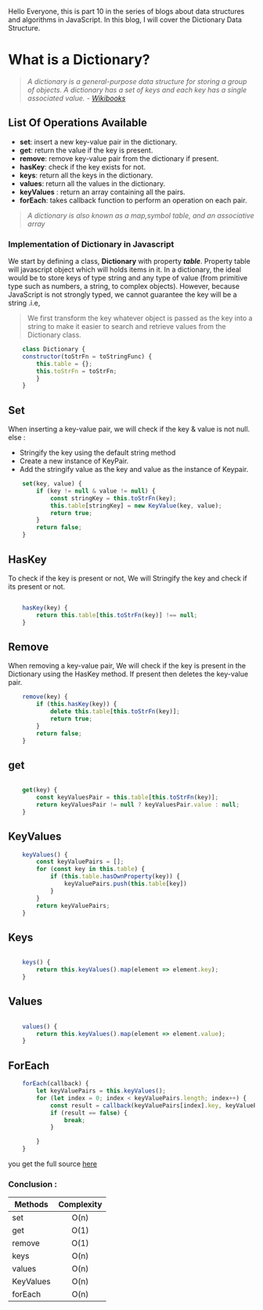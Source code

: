 Hello Everyone, this is part 10 in the series of blogs about data structures and algorithms in JavaScript. In this blog, I will cover the Dictionary Data Structure.

# What is a Dictionary?
> *A dictionary is a general-purpose data structure for storing a group of objects. A dictionary has a set of keys and each key has a single associated value.* - *[Wikibooks](https://en.wikibooks.org/wiki/A-level_Computing/AQA/Paper_1/Fundamentals_of_data_structures/Dictionaries#:~:text=A%20dictionary%20is%20a%20general,has%20a%20single%20associated%20value.&text=Different%20languages%20enforce%20different%20type,often%20implemented%20as%20hash%20tables.)*


## List Of Operations Available  

* __set__: insert a new key-value pair in the dictionary.
* __get__: return the value if the key is present.
* __remove__: remove key-value pair from the dictionary if present.
* __hasKey__: check if the key exists for not.
* __keys__: return all the keys in the dictionary. 
* __values__: return all the values in the dictionary. 
* __keyValues__ : return an array containing all the pairs.
* __forEach__:  takes callback function to perform an operation on each pair.

> *A dictionary is also known as a map,symbol table, and an associative array*


### Implementation of Dictionary in Javascript 

We start by defining a class, __Dictionary__ with property __*table*__.
Property table will javascript object which will holds items in it.
In a  dictionary,  the ideal would be to store keys of type string and any type of value (from primitive type such as numbers, a string, to complex objects). However, because JavaScript is not strongly typed, we cannot guarantee the key will be a string .i.e,
> We first transform the key whatever object is passed as the key into a string to make it easier to search and retrieve values from the Dictionary class.


```javascript 
    class Dictionary {
    constructor(toStrFn = toStringFunc) {
        this.table = {};
        this.toStrFn = toStrFn;
        }
    }
```

## Set
When inserting a key-value pair, we will check if the key & value is not null. else : 
* Stringify the key using the default string method
* Create a new instance of KeyPair.
* Add the stringify value as the key and value as the instance of Keypair.

```javascript 
    set(key, value) {
        if (key != null & value != null) {
            const stringKey = this.toStrFn(key);
            this.table[stringKey] = new KeyValue(key, value);
            return true;
        }
        return false;
    }
```
## HasKey
To check if the key is present or not, We will Stringify the key and check if its present or not.

```javascript 

    hasKey(key) {
        return this.table[this.toStrFn(key)] !== null;
    }
``` 
## Remove
When removing a key-value pair, We will check if the key is present in the Dictionary using the HasKey method. If present then deletes the key-value pair.
```javascript 
    remove(key) {
        if (this.hasKey(key)) {
            delete this.table[this.toStrFn(key)];
            return true;
        }
        return false;
    }
``` 
## get

```javascript 

    get(key) {
        const keyValuesPair = this.table[this.toStrFn(key)];
        return keyValuesPair != null ? keyValuesPair.value : null;
    }
```
## KeyValues

```javascript 
    keyValues() {
        const keyValuePairs = [];
        for (const key in this.table) {
            if (this.table.hasOwnProperty(key)) {
                keyValuePairs.push(this.table[key])
            }
        }
        return keyValuePairs;
    }
```

## Keys

```javascript 

    keys() {
        return this.keyValues().map(element => element.key);
    }
```
## Values

```javascript 

    values() {
        return this.keyValues().map(element => element.value);
    }
```


## ForEach 

```javascript 
    forEach(callback) {
        let keyValuePairs = this.keyValues();
        for (let index = 0; index < keyValuePairs.length; index++) {
            const result = callback(keyValuePairs[index].key, keyValuePairs[index].value);
            if (result == false) {
                break;
            }

        }
    }
```

you get the full source [here](https://github.com/swarup260/Learning_Algorithms/blob/master/data_structure/Dictionary.js)



### Conclusion : 


| Methods       | Complexity    |
| ------------- |:-------------:| 
| set           | O(n)          | 
| get           | O(1)          |  
| remove        | O(1)          | 
| keys          | O(n)          | 
| values        | O(n)          | 
| KeyValues     | O(n)          | 
| forEach       | O(n)          | 


